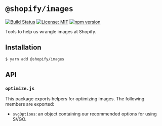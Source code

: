 # `@shopify/images`

[![Build Status](https://travis-ci.com/Shopify/web-foundation.svg?branch=master)](https://travis-ci.com/Shopify/web-foundation)
[![License: MIT](https://img.shields.io/badge/License-MIT-green.svg)](../../LICENSE.md) [![npm version](https://badge.fury.io/js/%40shopify%2Fimages.svg)](https://badge.fury.io/js/%40shopify%2Fimages.svg)

Tools to help us wrangle images at Shopify.

## Installation

```bash
$ yarn add @shopify/images
```

## API

### `optimize.js`

This package exports helpers for optimizing images. The following members are exported:

* `svgOptions`: an object containing our recommended options for using SVGO.
